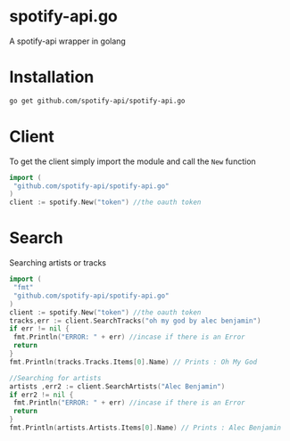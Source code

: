# spotify-api.go
A spotify-api wrapper in golang

# Installation
```bash
go get github.com/spotify-api/spotify-api.go
```

# Client
To get the client simply import the module and call the `New` function
```go
import (
 "github.com/spotify-api/spotify-api.go"
)
client := spotify.New("token") //the oauth token
```

# Search
Searching artists or tracks
```go
import (
 "fmt"
 "github.com/spotify-api/spotify-api.go"
)
client := spotify.New("token") //the oauth token
tracks,err := client.SearchTracks("oh my god by alec benjamin")
if err != nil {
 fmt.Println("ERROR: " + err) //incase if there is an Error
 return
} 
fmt.Println(tracks.Tracks.Items[0].Name) // Prints : Oh My God

//Searching for artists
artists ,err2 := client.SearchArtists("Alec Benjamin")
if err2 != nil {
 fmt.Println("ERROR: " + err) //incase if there is an Error
 return
} 
fmt.Println(artists.Artists.Items[0].Name) // Prints : Alec Benjamin
```
